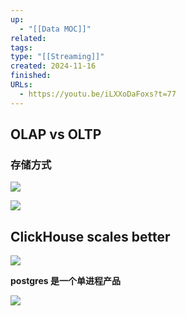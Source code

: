 ```yaml
---
up:
  - "[[Data MOC]]"
related: 
tags: 
type: "[[Streaming]]"
created: 2024-11-16
finished: 
URLs:
  - https://youtu.be/iLXXoDaFoxs?t=77
---
```

## OLAP vs OLTP

### 存储方式 

![](https://s1.vika.cn/space/2024/11/16/f12bec7579e2484cb0d16131b222ae19)



![](https://s1.vika.cn/space/2024/11/16/6610967eb3fc4c668a0720a2c5918d00)


## ClickHouse scales better

![](https://s1.vika.cn/space/2024/11/16/8342ab049a414a8594ef7fbd5830b591)

**postgres 是一个单进程产品**

![](https://s1.vika.cn/space/2024/11/16/2dccf23c5e814ffd837b1b58ba44aada)



